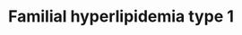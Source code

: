 ---
annotations:
- type: Disease Ontology
  value: familial GPIHBP1 deficiency
- type: Disease Ontology
  value: familial lipase maturation factor 1 deficiency
- type: Disease Ontology
  value: familial chylomicronemia due to inhibition of lipoprotein lipase activity
- type: Disease Ontology
  value: familial lipoprotein lipase deficiency
- type: Pathway Ontology
  value: disease pathway
- type: Disease Ontology
  value: familial apolipoprotein C-II deficiency
- type: Disease Ontology
  value: familial hyperlipidemia
- type: Disease Ontology
  value: familial chylomicronemia syndrome
authors:
- UlasBabayigit
- Fehrhart
communities:
- RareDiseases
description: Familial hyperlipidemias are classified according to the Fredrickson
  classification. Type 1 of this classification is linked to a decrease of LPL, either
  through mutations on the gene itself or because of other factors. LPL hydrolyzed
  triglycerides in chylomicrons and in very low-density lipoproteins. Type 1 familial
  hyperlipidemia shows an increase of chylomicrons. LPL normally hydrolizes these
  chylomicrons into chylomicron remnants. However, mutations in LPL have been shown
  to be the cause of the first form of type 1 hyperlipidemia. In tissue, LMF1 causes
  proper folding and assembly of LPL, which is stabalized by Sel1L. LPL is then transported
  to the endothelial cell surface of the capillary lumen, where it binds to GPIHBP1.
  APOC2 is essential for LPL activation, which is stabalized by APOA5. Studies have
  found another form of LPL activity, but with an increased amount of LPL inhibitors.
  These inhibitors are ANGPTL3,4 and 8. Which of these are inhibiting LPL depends
  on the tissue the LPL is in.
last-edited: 2021-11-30
organisms:
- Homo sapiens
redirect_from:
- /index.php/Pathway:WP5108
- /instance/WP5108
schema-jsonld:
- '@context': https://schema.org/
  '@id': https://wikipathways.github.io/pathways/WP5108.html
  '@type': Dataset
  creator:
    '@type': Organization
    name: WikiPathways
  description: Familial hyperlipidemias are classified according to the Fredrickson
    classification. Type 1 of this classification is linked to a decrease of LPL,
    either through mutations on the gene itself or because of other factors. LPL hydrolyzed
    triglycerides in chylomicrons and in very low-density lipoproteins. Type 1 familial
    hyperlipidemia shows an increase of chylomicrons. LPL normally hydrolizes these
    chylomicrons into chylomicron remnants. However, mutations in LPL have been shown
    to be the cause of the first form of type 1 hyperlipidemia. In tissue, LMF1 causes
    proper folding and assembly of LPL, which is stabalized by Sel1L. LPL is then
    transported to the endothelial cell surface of the capillary lumen, where it binds
    to GPIHBP1. APOC2 is essential for LPL activation, which is stabalized by APOA5.
    Studies have found another form of LPL activity, but with an increased amount
    of LPL inhibitors. These inhibitors are ANGPTL3,4 and 8. Which of these are inhibiting
    LPL depends on the tissue the LPL is in.
  keywords:
  - ''
  - Familial GPIHBP1 deficiency
  - LDLR
  - HDL
  - LMF1
  - Familial apolipoprotein C-II deficiency
  - LCAT
  - Chylomicron remnant
  - 'Familial chylomicronemia '
  - Cholesterol
  - PLTP
  - Lipoprotein
  - Triglyceride
  - CETP
  - IDL
  - LPL
  - Chylomicron
  - VLDL
  - LDL
  - APOC2
  - 'lipoprotein lipase '
  - 'due to inhibition of '
  - Familial hyperlipidemia
  - Phospholipid
  - ANGPTL3
  - APOA2
  - APOA4
  - 'Familial lipase maturation '
  - factor 1 deficiency
  - LRP1
  - ANGPTL8
  - GPIHBP1
  - APOA1
  - LIPC
  - ANGPTL4
  - APOA5
  - SEL1L
  - Familial lipoprotein lipase deficiency
  - activity
  license: CC0
  name: Familial  hyperlipidemia type 1
seo: CreativeWork
title: Familial  hyperlipidemia type 1
wpid: WP5108
---